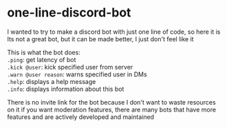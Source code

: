 
# one-line-discord-bot

I wanted to try to make a discord bot with just one line of code, so here it is
Its not a great bot, but it can be made better, I just don't feel like it

This is what the bot does:<br>
`.ping`: get latency of bot<br>
`.kick @user`: kick specified user from server<br>
`.warn @user reason`: warns specified user in DMs<br>
`.help`: displays a help message<br>
`.info`: displays information about this bot<br>

There is no invite link for the bot because I don't want to waste resources on it
if you want moderation features, there are many bots that have more features and are actively developed and maintained
